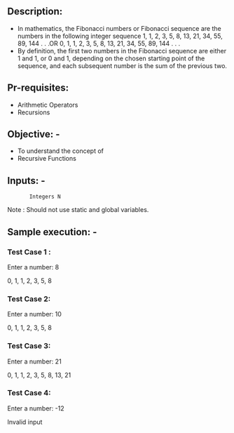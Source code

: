 ## Description:

* In mathematics, the Fibonacci numbers or Fibonacci sequence are the numbers in the following integer sequence 1, 1, 2, 3, 5, 8, 13, 21, 34, 55, 89, 144 . . .OR 0, 1, 1, 2, 3, 5, 8, 13, 21, 34, 55, 89, 144 . . .
* By definition, the first two numbers in the Fibonacci sequence are either 1 and 1, or 0 and 1, depending on the chosen starting point of the sequence, and each subsequent number is the sum of the previous two.
## Pr-requisites:

* Arithmetic Operators
* Recursions
## Objective: -

* To understand the concept of
*    Recursive Functions
## Inputs: -
           Integers N

Note : Should not use static and global variables.

## Sample execution: -

### Test Case 1 :
Enter a number: 8

0, 1, 1, 2, 3, 5, 8

### Test Case 2:
Enter a number: 10

0, 1, 1, 2, 3, 5, 8

### Test Case 3:
Enter a number: 21

0, 1, 1, 2, 3, 5, 8, 13, 21

### Test Case 4:
Enter a number: -12

Invalid input


